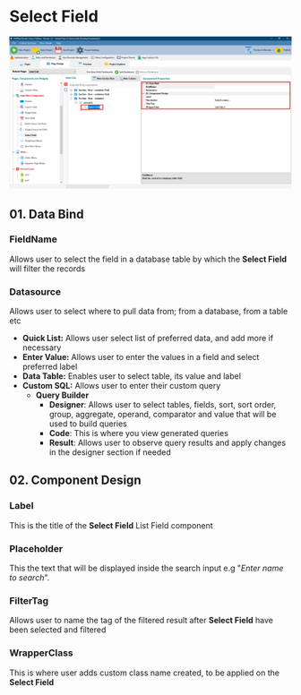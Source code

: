 # Select Field

![](<../../.gitbook/assets/Select Field.png>)

## 01. Data Bind

### FieldName

Allows user to select the field in a database table by which the **Select Field** will filter the records&#x20;

### Datasource

Allows user to select where to pull data from; from a database, from a table etc&#x20;

* **Quick List:** Allows user select list of preferred data, and add more if necessary&#x20;
* **Enter Value:** Allows user to enter the values in a field and select preferred label&#x20;
* **Data Table:** Enables user to select table, its value and label&#x20;
* **Custom SQL:** Allows user to enter their custom query&#x20;
  * **Query Builder**&#x20;
    * **Designer**: Allows user to select tables, fields, sort, sort order, group, aggregate, operand, comparator and value that will be used to build queries&#x20;
    * **Code**: This is where you view generated queries&#x20;
    * **Result**: Allows user to observe query results and apply changes in the designer section if needed



## 02. Component Design

### Label

This is the title of the **Select Field** List Field component

### Placeholder

This the text that will be displayed inside the search input e.g "_Enter name to search_".

### FilterTag

Allows user to name the tag of the filtered result after **Select Field** have been selected and filtered

### WrapperClass

This is where user adds custom class name created, to be applied on the **Select Field**
